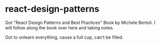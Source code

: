 # react-design-patterns

Got "React Design Patterns and Best Practices" Book by Michele Bertoli.
I will follow along the book over here and taking notes.

Got to unlearn everything, cause a full cup, can't be filled.
